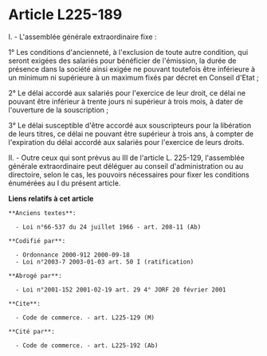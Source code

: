 # Article L225-189

I. - L'assemblée générale extraordinaire fixe :

1° Les conditions d'ancienneté, à l'exclusion de toute autre condition, qui seront exigées des salariés pour bénéficier de
l'émission, la durée de présence dans la société ainsi exigée ne pouvant toutefois être inférieure à un minimum ni supérieure
à un maximum fixés par décret en Conseil d'Etat ;

2° Le délai accordé aux salariés pour l'exercice de leur droit, ce délai ne pouvant être inférieur à trente jours ni
supérieur à trois mois, à dater de l'ouverture de la souscription ;

3° Le délai susceptible d'être accordé aux souscripteurs pour la libération de leurs titres, ce délai ne pouvant être
supérieur à trois ans, à compter de l'expiration du délai accordé aux salariés pour l'exercice de leurs droits.

II. - Outre ceux qui sont prévus au III de l'article L. 225-129, l'assemblée générale extraordinaire peut déléguer au conseil
d'administration ou au directoire, selon le cas, les pouvoirs nécessaires pour fixer les conditions énumérées au I du présent
article.

**Liens relatifs à cet article**

	**Anciens textes**:

	  - Loi n°66-537 du 24 juillet 1966 - art. 208-11 (Ab)

	**Codifié par**:

	  - Ordonnance 2000-912 2000-09-18
	  - Loi n°2003-7 2003-01-03 art. 50 I (ratification)

	**Abrogé par**:

	  - Loi n°2001-152 2001-02-19 art. 29 4° JORF 20 février 2001

	**Cite**:

	  - Code de commerce. - art. L225-129 (M)

	**Cité par**:

	  - Code de commerce. - art. L225-192 (Ab)
